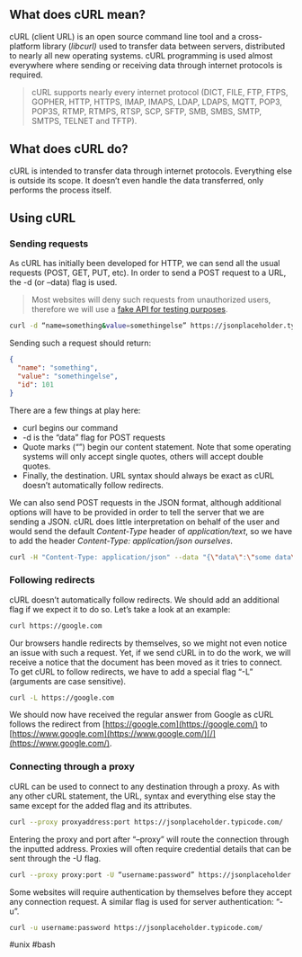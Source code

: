 ## What does cURL mean?

cURL (client URL) is an open source command line tool and a cross-platform library (_libcurl)_ used to transfer data between servers, distributed to nearly all new operating systems. cURL programming is used almost everywhere where sending or receiving data through internet protocols is required.

> cURL supports nearly every internet protocol (DICT, FILE, FTP, FTPS, GOPHER, HTTP, HTTPS, IMAP, IMAPS, LDAP, LDAPS, MQTT, POP3, POP3S, RTMP, RTMPS, RTSP, SCP, SFTP, SMB, SMBS, SMTP, SMTPS, TELNET and TFTP). 

## What does cURL do?

cURL is intended to transfer data through internet protocols. Everything else is outside its scope. It doesn’t even handle the data transferred, only performs the process itself.   

## Using cURL

### Sending requests

As cURL has initially been developed for HTTP, we can send all the usual requests (POST, GET, PUT, etc). In order to send a POST request to a URL, the -d (or –data) flag is used. 

>Most websites will deny such requests from unauthorized users, therefore we will use a [fake API for testing purposes](https://jsonplaceholder.typicode.com/). 

```bash
curl -d “name=something&value=somethingelse” https://jsonplaceholder.typicode.com/posts/
```

Sending such a request should return:

```json
{
  "name": "something",
  "value": "somethingelse",
  "id": 101
}
```

There are a few things at play here:  

-   curl begins our command
-   \-d is the “data” flag for POST requests
-   Quote marks (“”) begin our content statement. Note that some operating systems will only accept single quotes, others will accept double quotes.
-   Finally, the destination. URL syntax should always be exact as cURL doesn’t automatically follow redirects.

We can also send POST requests in the JSON format, although additional options will have to be provided in order to tell the server that we are sending a JSON. cURL does little interpretation on behalf of the user and would send the default _Content-Type_ header of _application/text_, so we have to add the header _Content-Type: application/json ourselves_. 

```bash
curl -H "Content-Type: application/json" --data "{\"data\":\"some data\"}"  https://jsonplaceholder.typicode.com/posts/
```

### Following redirects

cURL doesn’t automatically follow redirects. We should add an additional flag if we expect it to do so. Let’s take a look at an example:

```bash
curl https://google.com
```

Our browsers handle redirects by themselves, so we might not even notice an issue with such a request. Yet, if we send cURL in to do the work, we will receive a notice that the document has been moved as it tries to connect. To get cURL to follow redirects, we have to add a special flag “-L” (arguments are case sensitive).  

```bash
curl -L https://google.com
```

We should now have received the regular answer from Google as cURL follows the redirect from [https://google.com](https://google.com/) to [https://www.google.com](https://www.google.com/)[/](https://www.google.com/).

### Connecting through a proxy

cURL can be used to connect to any destination through a proxy. As with any other cURL statement, the URL, syntax and everything else stay the same except for the added flag and its attributes.

```bash
curl --proxy proxyaddress:port https://jsonplaceholder.typicode.com/
```

Entering the proxy and port after “–proxy” will route the connection through the inputted address. Proxies will often require credential details that can be sent through the -U flag.

```bash
curl --proxy proxy:port -U “username:password” https://jsonplaceholder.typicode.com/
```

Some websites will require authentication by themselves before they accept any connection request. A similar flag is used for server authentication: “-u”.

```bash
curl -u username:password https://jsonplaceholder.typicode.com/
```

#unix #bash